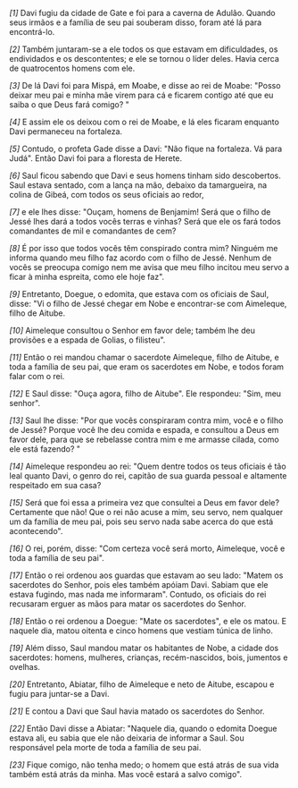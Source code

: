 *[1]* Davi fugiu da cidade de Gate e foi para a caverna de Adulão. Quando seus irmãos e a família de seu pai souberam disso, foram até lá para encontrá-lo.

*[2]* Também juntaram-se a ele todos os que estavam em dificuldades, os endividados e os descontentes; e ele se tornou o líder deles. Havia cerca de quatrocentos homens com ele.

*[3]* De lá Davi foi para Mispá, em Moabe, e disse ao rei de Moabe: "Posso deixar meu pai e minha mãe virem para cá e ficarem contigo até que eu saiba o que Deus fará comigo? "

*[4]* E assim ele os deixou com o rei de Moabe, e lá eles ficaram enquanto Davi permaneceu na fortaleza.

*[5]* Contudo, o profeta Gade disse a Davi: "Não fique na fortaleza. Vá para Judá". Então Davi foi para a floresta de Herete.

*[6]* Saul ficou sabendo que Davi e seus homens tinham sido descobertos. Saul estava sentado, com a lança na mão, debaixo da tamargueira, na colina de Gibeá, com todos os seus oficiais ao redor,

*[7]* e ele lhes disse: "Ouçam, homens de Benjamim! Será que o filho de Jessé lhes dará a todos vocês terras e vinhas? Será que ele os fará todos comandantes de mil e comandantes de cem?

*[8]* É por isso que todos vocês têm conspirado contra mim? Ninguém me informa quando meu filho faz acordo com o filho de Jessé. Nenhum de vocês se preocupa comigo nem me avisa que meu filho incitou meu servo a ficar à minha espreita, como ele hoje faz".

*[9]* Entretanto, Doegue, o edomita, que estava com os oficiais de Saul, disse: "Vi o filho de Jessé chegar em Nobe e encontrar-se com Aimeleque, filho de Aitube.

*[10]* Aimeleque consultou o Senhor em favor dele; também lhe deu provisões e a espada de Golias, o filisteu".

*[11]* Então o rei mandou chamar o sacerdote Aimeleque, filho de Aitube, e toda a família de seu pai, que eram os sacerdotes em Nobe, e todos foram falar com o rei.

*[12]* E Saul disse: "Ouça agora, filho de Aitube". Ele respondeu: "Sim, meu senhor".

*[13]* Saul lhe disse: "Por que vocês conspiraram contra mim, você e o filho de Jessé? Porque você lhe deu comida e espada, e consultou a Deus em favor dele, para que se rebelasse contra mim e me armasse cilada, como ele está fazendo? "

*[14]* Aimeleque respondeu ao rei: "Quem dentre todos os teus oficiais é tão leal quanto Davi, o genro do rei, capitão de sua guarda pessoal e altamente respeitado em sua casa?

*[15]* Será que foi essa a primeira vez que consultei a Deus em favor dele? Certamente que não! Que o rei não acuse a mim, seu servo, nem qualquer um da família de meu pai, pois seu servo nada sabe acerca do que está acontecendo".

*[16]* O rei, porém, disse: "Com certeza você será morto, Aimeleque, você e toda a família de seu pai".

*[17]* Então o rei ordenou aos guardas que estavam ao seu lado: "Matem os sacerdotes do Senhor, pois eles também apóiam Davi. Sabiam que ele estava fugindo, mas nada me informaram". Contudo, os oficiais do rei recusaram erguer as mãos para matar os sacerdotes do Senhor.

*[18]* Então o rei ordenou a Doegue: "Mate os sacerdotes", e ele os matou. E naquele dia, matou oitenta e cinco homens que vestiam túnica de linho.

*[19]* Além disso, Saul mandou matar os habitantes de Nobe, a cidade dos sacerdotes: homens, mulheres, crianças, recém-nascidos, bois, jumentos e ovelhas.

*[20]* Entretanto, Abiatar, filho de Aimeleque e neto de Aitube, escapou e fugiu para juntar-se a Davi.

*[21]* E contou a Davi que Saul havia matado os sacerdotes do Senhor.

*[22]* Então Davi disse a Abiatar: "Naquele dia, quando o edomita Doegue estava ali, eu sabia que ele não deixaria de informar a Saul. Sou responsável pela morte de toda a família de seu pai.

*[23]* Fique comigo, não tenha medo; o homem que está atrás de sua vida também está atrás da minha. Mas você estará a salvo comigo".


